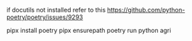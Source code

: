 
if docutils not installed
refer to this https://github.com/python-poetry/poetry/issues/9293




pipx install poetry
pipx ensurepath
poetry run python agri